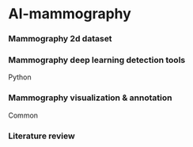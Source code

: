 # AI-mammography

### Mammography 2d dataset

### Mammography deep learning detection tools
Python

### Mammography visualization & annotation
Common
### Literature review

